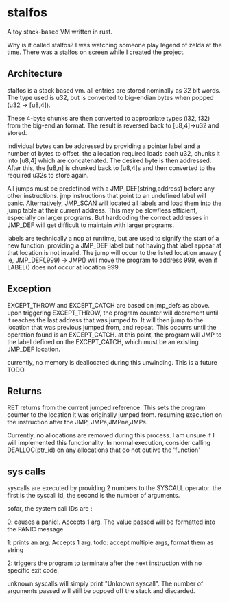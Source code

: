 # stalfos
A toy stack-based VM written in rust.

Why is it called stalfos? I was watching someone play legend of zelda at the time. There was a stalfos on screen while I created the project.


## Architecture

stalfos is a stack based vm. all entries are stored nominally as 32 bit words. The type used is u32, but is converted to big-endian bytes when popped (u32 -> [u8,4]).

These 4-byte chunks are then converted to appropriate types (i32, f32) from the big-endian format. The result is reversed back to [u8,4]->u32 and stored.

individual bytes can be addressed by providing a pointer label and a number of bytes to offset. the allocation required loads each u32, chunks it into [u8,4] which are concatenated. The desired byte is then addressed.
 After this, the [u8,n] is chunked back to [u8,4]s and then converted to the required u32s to store again.
 


All jumps must be predefined with a JMP_DEF(string,address) before any other instructions. jmp instructions that point to an undefined label will panic. Alternatively, JMP_SCAN will located all labels and load them into the jump table at their current address. This may be slow/less efficient, especially on larger programs. But hardcoding the correct addresses in JMP_DEF will get difficult to maintain with larger programs.

labels are technically a nop at runtime, but are used to signify the start of a new function. providing a JMP_DEF label but not having that label appear at that location is not invalid.  The jump will occur to the listed location anway ( ie, JMP_DEF(<invalid>,999) -> JMP(<invalid>) will move the program to address 999, even if LABEL(<invalid>) does not occur at location 999. 


## Exception

EXCEPT_THROW and EXCEPT_CATCH are based on jmp_defs as above. upon triggering EXCEPT_THROW, the program counter will decrement until it reaches the last address that was jumped to. It will then jump to the location that was previous jumped from, and repeat. This occurrs until the operation found is an EXCEPT_CATCH. at this point, the program will JMP to the label defined on the EXCEPT_CATCH, which must be an existing JMP_DEF location.

currently, no memory is deallocated during this unwinding. This is a future TODO. 


## Returns

RET returns from the current jumped reference. This sets the program counter to the location it was originally jumped from. resuming execution on the instruction after the JMP, JMPe,JMPne,JMPs.
 
 Currently, no allocations are removed during this process. I am unsure if I will implemented this functionality. In normal execution, consider calling DEALLOC(ptr_id) on any allocations that do not outlive the 'function'
 
 
 ## sys calls
 
 syscalls are executed by providing 2 numbers to the SYSCALL operator. the first is the syscall id, the second is the number of arguments.
 
 sofar, the system call IDs are :
 
 0: causes a panic!. Accepts 1 arg. The value passed will be formatted into the PANIC message
 
 1: prints an arg. Accepts 1 arg. todo: accept multiple args, format them as string
 
 2: triggers the program to terminate after the next instruction with no specific exit code.
 
 unknown syscalls will simply print "Unknown syscall". The number of arguments passed will still be popped off the stack and discarded.
 
